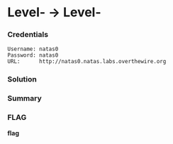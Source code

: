 # Level- -> Level-

### Credentials

```
Username: natas0
Password: natas0
URL:      http://natas0.natas.labs.overthewire.org
```
### Solution


### Summary

### FLAG
**flag** 